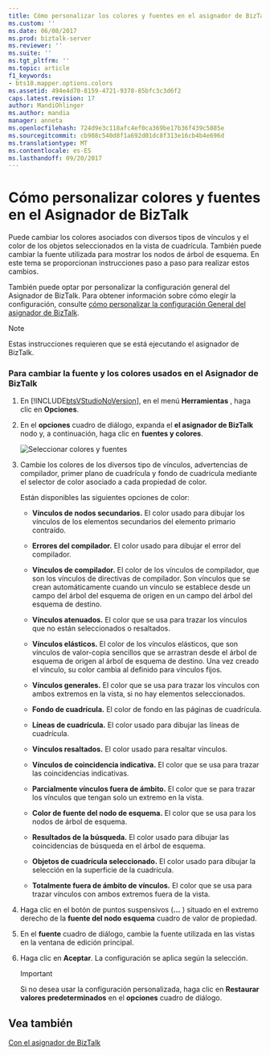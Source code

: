 ```yaml
---
title: Cómo personalizar los colores y fuentes en el asignador de BizTalk | Documentos de Microsoft
ms.custom: ''
ms.date: 06/08/2017
ms.prod: biztalk-server
ms.reviewer: ''
ms.suite: ''
ms.tgt_pltfrm: ''
ms.topic: article
f1_keywords:
- bts10.mapper.options.colors
ms.assetid: 494e4d70-8159-4721-9378-85bfc3c3d6f2
caps.latest.revision: 17
author: MandiOhlinger
ms.author: mandia
manager: anneta
ms.openlocfilehash: 724d9e3c118afc4ef0ca369be17b36f439c5885e
ms.sourcegitcommit: cb908c540d8f1a692d01dc8f313e16cb4b4e696d
ms.translationtype: MT
ms.contentlocale: es-ES
ms.lasthandoff: 09/20/2017
---
```

# <a name="how-to-customize-colors-and-font-in-biztalk-mapper"></a>Cómo personalizar colores y fuentes en el Asignador de BizTalk
Puede cambiar los colores asociados con diversos tipos de vínculos y el color de los objetos seleccionados en la vista de cuadrícula. También puede cambiar la fuente utilizada para mostrar los nodos de árbol de esquema. En este tema se proporcionan instrucciones paso a paso para realizar estos cambios.  
  
 También puede optar por personalizar la configuración general del Asignador de BizTalk. Para obtener información sobre cómo elegir la configuración, consulte [cómo personalizar la configuración General del asignador de BizTalk](../core/how-to-customize-general-settings-in-biztalk-mapper.md).  
  
> [!NOTE]
>  Estas instrucciones requieren que se está ejecutando el asignador de BizTalk.  
  
### <a name="to-change-the-colors-and-font-used-in-biztalk-mapper"></a>Para cambiar la fuente y los colores usados en el Asignador de BizTalk  
  
1.  En [!INCLUDE[btsVStudioNoVersion](../includes/btsvstudionoversion-md.md)], en el menú **Herramientas** , haga clic en **Opciones**.  
  
2.  En el **opciones** cuadro de diálogo, expanda el **el asignador de BizTalk** nodo y, a continuación, haga clic en **fuentes y colores**.  
  
     ![Seleccionar colores y fuentes](../core/media/colorsfonts-options.gif "ColorsFonts_Options")  
  
3.  Cambie los colores de los diversos tipo de vínculos, advertencias de compilador, primer plano de cuadrícula y fondo de cuadrícula mediante el selector de color asociado a cada propiedad de color.  
  
     Están disponibles las siguientes opciones de color:  
  
    -   **Vínculos de nodos secundarios.** El color usado para dibujar los vínculos de los elementos secundarios del elemento primario contraído.  
  
    -   **Errores del compilador.** El color usado para dibujar el error del compilador.  
  
    -   **Vínculos de compilador.** El color de los vínculos de compilador, que son los vínculos de directivas de compilador. Son vínculos que se crean automáticamente cuando un vínculo se establece desde un campo del árbol del esquema de origen en un campo del árbol del esquema de destino.  
  
    -   **Vínculos atenuados.** El color que se usa para trazar los vínculos que no están seleccionados o resaltados.  
  
    -   **Vínculos elásticos.** El color de los vínculos elásticos, que son vínculos de valor-copia sencillos que se arrastran desde el árbol de esquema de origen al árbol de esquema de destino. Una vez creado el vínculo, su color cambia al definido para vínculos fijos.  
  
    -   **Vínculos generales.** El color que se usa para trazar los vínculos con ambos extremos en la vista, si no hay elementos seleccionados.  
  
    -   **Fondo de cuadrícula.** El color de fondo en las páginas de cuadrícula.  
  
    -   **Líneas de cuadrícula.** El color usado para dibujar las líneas de cuadrícula.  
  
    -   **Vínculos resaltados.** El color usado para resaltar vínculos.  
  
    -   **Vínculos de coincidencia indicativa.** El color que se usa para trazar las coincidencias indicativas.  
  
    -   **Parcialmente vínculos fuera de ámbito.** El color que se para trazar los vínculos que tengan solo un extremo en la vista.  
  
    -   **Color de fuente del nodo de esquema.** El color que se usa para los nodos de árbol de esquema.  
  
    -   **Resultados de la búsqueda.** El color usado para dibujar las coincidencias de búsqueda en el árbol de esquema.  
  
    -   **Objetos de cuadrícula seleccionado.** El color usado para dibujar la selección en la superficie de la cuadrícula.  
  
    -   **Totalmente fuera de ámbito de vínculos.** El color que se usa para trazar vínculos con ambos extremos fuera de la vista.  
  
4.  Haga clic en el botón de puntos suspensivos (**...** ) situado en el extremo derecho de la **fuente del nodo esquema** cuadro de valor de propiedad.  
  
5.  En el **fuente** cuadro de diálogo, cambie la fuente utilizada en las vistas en la ventana de edición principal.  
  
6.  Haga clic en **Aceptar**. La configuración se aplica según la selección.  
  
    > [!IMPORTANT]
    >  Si no desea usar la configuración personalizada, haga clic en **Restaurar valores predeterminados** en el **opciones** cuadro de diálogo.  
  
## <a name="see-also"></a>Vea también  
 [Con el asignador de BizTalk](../core/using-biztalk-mapper.md)